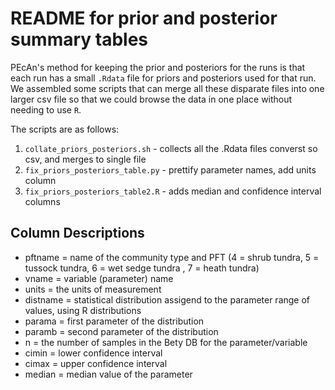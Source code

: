 # README for prior and posterior summary tables

PEcAn's method for keeping the prior and posteriors for the runs is that
each run has a small `.Rdata` file for priors and posteriors used for that run. 
We assembled some scripts that can merge all these disparate files into
one larger csv file so that we could browse the data in one place without needing
 to use `R`.

The scripts are as follows:
1. `collate_priors_posteriors.sh` - collects all the .Rdata files converst so csv, and merges to single file
2. `fix_priors_posteriors_table.py` - prettify parameter names, add units column
3. `fix_priors_posteriors_table2.R` - adds median and confidence interval columns

## Column Descriptions

* pftname = name of the community type and PFT (4 = shrub tundra, 5 = tussock tundra, 6 = wet sedge tundra , 7 = heath tundra)
* vname = variable (parameter) name
* units = the units of measurement
* distname = statistical distribution assigend to the parameter range of values, using R distributions
* parama = first parameter of the distribution
* paramb = second parameter of the distribution
* n = the number of samples in the Bety DB for the parameter/variable 
* cimin = lower confidence interval
* cimax = upper confidence interval
* median = median value of the parameter